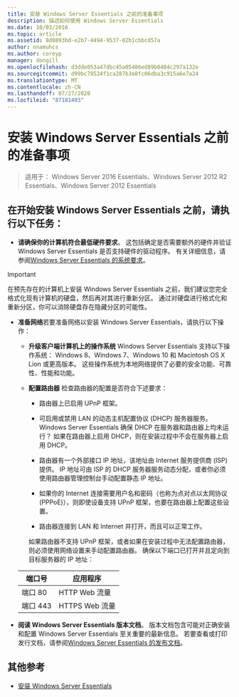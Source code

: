 ```yaml
---
title: 安装 Windows Server Essentials 之前的准备事项
description: 描述如何使用 Windows Server Essentials
ms.date: 10/03/2016
ms.topic: article
ms.assetid: 8d0893bd-e2b7-4494-9537-02b1cbbcd57a
author: nnamuhcs
ms.author: coreyp
manager: dongill
ms.openlocfilehash: d3dde053a47dbc45a05486ed89b0484c297a132e
ms.sourcegitcommit: d99bc78524f1ca287b3e8fc06dba3c915a6e7a24
ms.translationtype: MT
ms.contentlocale: zh-CN
ms.lasthandoff: 07/27/2020
ms.locfileid: "87181493"
---
```

# <a name="before-you-install-windows-server-essentials"></a>安装 Windows Server Essentials 之前的准备事项

>适用于： Windows Server 2016 Essentials、Windows Server 2012 R2 Essentials、Windows Server 2012 Essentials

##  <a name="before-you-begin-your-installation-of--windows-server-essentials-perform-the-following-tasks"></a><a name="BKMK_BeforeYouBegin"></a>在开始安装 Windows Server Essentials 之前，请执行以下任务：

-   **请确保你的计算机符合最低硬件要求**。 这包括确定是否需要额外的硬件并验证 Windows Server Essentials 是否支持硬件的驱动程序。 有关详细信息，请参阅[Windows Server Essentials 的系统要求](../get-started/system-requirements.md)。

> [!IMPORTANT]
> 在预先存在的计算机上安装 Windows Server Essentials 之前，我们建议您完全格式化现有计算机的硬盘，然后再对其进行重新分区。 通过对硬盘进行格式化和重新分区，你可以消除硬盘存在隐藏分区的可能性。

- **准备网络**若要准备网络以安装 Windows Server Essentials，请执行以下操作：


  - **升级客户端计算机上的操作系统** Windows Server Essentials 支持以下操作系统： Windows 8、Windows 7、Windows 10 和 Macintosh OS X Lion 或更高版本。 这些操作系统为本地网络提供了必要的安全功能、可靠性、性能和功能。

  - **配置路由器** 检查路由器的配置是否符合下述要求：

    -   路由器上已启用 UPnP 框架。

    -   可启用或禁用 LAN 的动态主机配置协议 (DHCP) 服务器服务。  Windows Server Essentials 确保 DHCP 在服务器和路由器上均未运行？ 如果在路由器上启用 DHCP，则在安装过程中不会在服务器上启用 DHCP。

    -   路由器有一个外部接口 IP 地址，该地址由 Internet 服务提供商 (ISP) 提供。 IP 地址可由 ISP 的 DHCP 服务器服务动态分配，或者你必须使用路由器管理控制台手动配置静态 IP 地址。

    -   如果你的 Internet 连接需要用户名和密码（也称为点对点以太网协议 (PPPoE)），则即使设备支持 UPnP 框架，也要在路由器上配置这些设置。

    -   路由器连接到 LAN 和 Internet 并打开，而且可以正常工作。

    如果路由器不支持 UPnP 框架，或者如果在安装过程中无法配置路由器，则必须使用网络设置来手动配置路由器。 确保以下端口已打开并且定向到目标服务器的 IP 地址：

  |端口号|应用程序|
  |-----------------|-----------------|
  |端口 80|HTTP Web 流量|
  |端口 443|HTTPS Web 流量|


- **阅读 Windows Server Essentials 版本文档**。 版本文档包含可能对正确安装和配置 Windows Server Essentials 至关重要的最新信息。 若要查看或打印发行文档，请参阅[Windows Server Essentials 的发布文档](../get-started/release-notes.md)。

## <a name="additional-references"></a>其他参考

-   [安装 Windows Server Essentials](Install-Windows-Server-Essentials.md)

